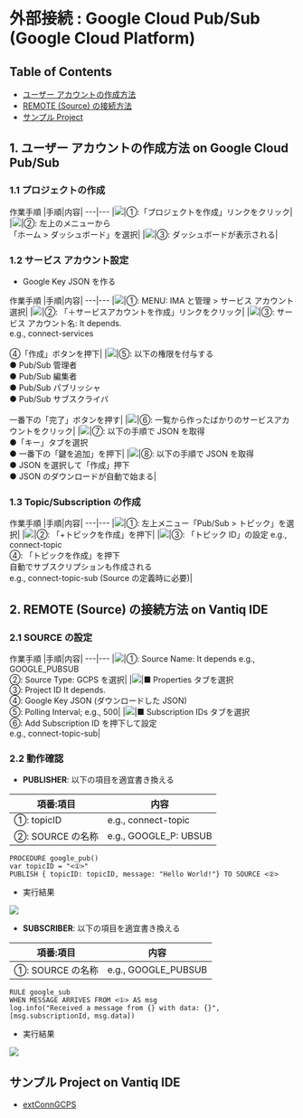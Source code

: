 # 外部接続 : Google Cloud Pub/Sub (Google Cloud Platform)
## Table of Contents
- [ユーザー アカウントの作成方法](#createUser)
- [REMOTE (Source) の接続方法](#REMOTE)
- [サンプル Project](#EPROJ)

<h2 id="createUser">1. ユーザー アカウントの作成方法 on Google Cloud Pub/Sub</h2>

### 1.1 プロジェクトの作成
作業手順
|手順|内容|
---|---
|<img src="../../imgs/vantiq-gcp-PubSub/gcps_make_prj.jpg">|①:「プロジェクトを作成」リンクをクリック|
|<img src="../../imgs/vantiq-gcp-PubSub/gcps_cho_dbd.jpg">|②: 左上のメニューから<br>「ホーム > ダッシュボード」を選択|
|<img src="../../imgs/vantiq-gcp-PubSub/gcps_dbd.jpg">|③: ダッシュボードが表示される|

### 1.2 サービス アカウント設定
- Google Key JSON を作る

作業手順
|手順|内容|
---|---
|<img src="../../imgs/vantiq-gcp-PubSub/gcps_menu_svc.jpg">|①: MENU: IMA と管理 > サービス アカウント 選択|
|<img src="../../imgs/vantiq-gcp-PubSub/gcps_make_svcacc.jpg">|②: 「＋サービスアカウントを作成」リンクをクリック|
|<img src="../../imgs/vantiq-gcp-PubSub/gcps_svcacc1.jpg">|③: サービス アカウント名: It depends.<br>e.g., connect-services<br><br>④「作成」ボタンを押下|
|<img src="../../imgs/vantiq-gcp-PubSub/gcps_svcacc2.jpg">|⑤: 以下の権限を付与する<br>● Pub/Sub 管理者<br>● Pub/Sub 編集者<br>● Pub/Sub パブリッシャ<br>● Pub/Sub サブスクライバ<br><br>一番下の「完了」ボタンを押す|
|<img src="../../imgs/vantiq-gcp-PubSub/gcps_svcacc3.jpg">|⑥: 一覧から作ったばかりのサービスアカウントをクリック|
|<img src="../../imgs/vantiq-gcp-PubSub/gcps_svcacc4.jpg">|⑦: 以下の手順で JSON を取得<br>●「キー」タブを選択<br>● 一番下の「鍵を追加」を押下|
|<img src="../../imgs/vantiq-gcp-PubSub/gcps_svcacc5.jpg">|⑧: 以下の手順で JSON を取得<br>● JSON を選択して「作成」押下<br>● JSON のダウンロードが自動で始まる|

### 1.3 Topic/Subscription の作成
作業手順
|手順|内容|
---|---
|<img src="../../imgs/vantiq-gcp-PubSub/gcps_menu_topic.jpg">|①: 左上メニュー「Pub/Sub > トピック」を選択|
|<img src="../../imgs/vantiq-gcp-PubSub/gcps_create_topic.jpg">|②: 「+トピックを作成」を押下|
|<img src="../../imgs/vantiq-gcp-PubSub/gcps_topic_id.jpg">|③: 「トピック ID」の設定 e.g., connect-topic<br>④: 「トピックを作成」を押下<br>自動でサブスクリプションも作成される<br>e.g., connect-topic-sub (Source の定義時に必要)|

<h2 id="REMOTE">2. REMOTE (Source) の接続方法 on Vantiq IDE</h2>

### 2.1 SOURCE の設定
作業手順
|手順|内容|
---|---
|<img src="../../imgs/vantiq-gcp-PubSub/gcps_spro1.jpg">|①: Source Name: It depends e.g., GOOGLE_PUBSUB<br>②: Source Type: GCPS を選択|
|<img src="../../imgs/vantiq-gcp-PubSub/gcps_spro2.jpg">|■ Properties タブを選択<br>③: Project ID It depends.<br>④: Google Key JSON (ダウンロードした JSON)<br>⑤: Polling Interval; e.g., 500|
|<img src="../../imgs/vantiq-gcp-PubSub/gcps_spro3.jpg">|■ Subscription IDs タブを選択<br>⑥: Add Subscription ID を押下して設定<br>e.g., connect-topic-sub|

### 2.2 動作確認
- **PUBLISHER**: 以下の項目を適宜書き換える

|項番:項目|内容|
---|---
|①: topicID|e.g., connect-topic|
|②: SOURCE の名称| e.g., GOOGLE_P: UBSUB|
```
PROCEDURE google_pub()
var topicID = "<①>"
PUBLISH { topicID: topicID, message: "Hello World!"} TO SOURCE <②>
```
- 実行結果

<img src="../../imgs/vantiq-gcp-PubSub/gcps_rslt1.jpg">

- **SUBSCRIBER**: 以下の項目を適宜書き換える  

|項番:項目|内容|
---|---
|①: SOURCE の名称| e.g., GOOGLE_PUBSUB|
```
RULE google_sub
WHEN MESSAGE ARRIVES FROM <①> AS msg
log.info("Received a message from {} with data: {}",[msg.subscriptionId, msg.data])
```
- 実行結果

<img src="../../imgs/vantiq-gcp-PubSub/gcps_rslt2.jpg">

<h2 id="EPROJ">サンプル Project on Vantiq IDE</h2>

- [extConnGCPS](../../conf/extConnGCPS.zip)
